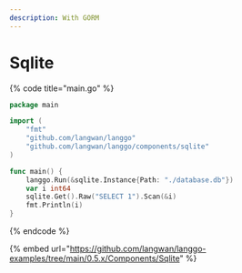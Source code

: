 ```yaml
---
description: With GORM
---
```


# Sqlite

{% code title="main.go" %}
```go
package main

import (
	"fmt"
	"github.com/langwan/langgo"
	"github.com/langwan/langgo/components/sqlite"
)

func main() {
	langgo.Run(&sqlite.Instance{Path: "./database.db"})
	var i int64
	sqlite.Get().Raw("SELECT 1").Scan(&i)
	fmt.Println(i)
}
```
{% endcode %}

{% embed url="https://github.com/langwan/langgo-examples/tree/main/0.5.x/Components/Sqlite" %}
